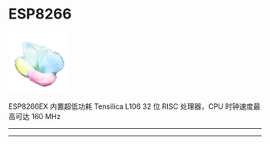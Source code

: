 ﻿
# ESP8266

[![sites](docs/mcuyun.png)](http://www.mcuyun.com)

ESP8266EX 内置超低功耗 Tensilica L106 32 位 RISC 处理器，CPU 时钟速度最高可达 160 MHz

---


---



